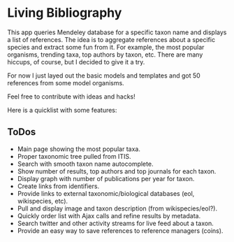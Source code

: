 # Living Bibliography

This app queries Mendeley database for a specific taxon name and displays a
list of references. The idea is to aggregate references about a specific
species and extract some fun from it. For example, the most popular
organisms, trending taxa, top authors by taxon, etc. There are many hiccups, of course, but I decided to give it a try.

For now I just layed out the basic models and templates and got 50 references
from some model organisms.

Feel free to contribute with ideas and hacks!

Here is a quicklist with some features:

## ToDos

- Main page showing the most popular taxa.
- Proper taxonomic tree pulled from ITIS.
- Search with smooth taxon name autocomplete.
- Show number of results, top authors and top journals for each taxon.
- Display graph with number of publications per year for taxon.
- Create links from identifiers.
- Provide links to external taxonomic/biological databases (eol, wikispecies, etc).
- Pull and display image and taxon description (from wikispecies/eol?).
- Quickly order list with Ajax calls and refine results by metadata.
- Search twitter and other activity streams for live feed about a taxon.
- Provide an easy way to save references to reference managers (coins).
